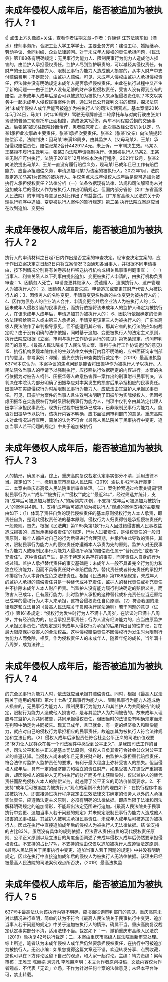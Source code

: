 # 未成年侵权人成年后，能否被追加为被执行人？1

☝ 点击上方头像或+关注，查看作者往期文章~作者：许康健 江苏法德东恒（溧水）律师事务所，合肥工业大学工学学士。主要业务方向：建设工程、婚姻继承、劳动争议、合同纠纷、企业法律顾问。对于未成年人侵权的责任承担问题，《民法典》第1188条有明确规定：无民事行为能力人、限制民事行为能力人造成他人损害的，由监护人承担侵权责任。监护人尽到监护职责的，可以减轻其侵权责任。有财产的无民事行为能力人、限制民事行为能力人造成他人损害的，从本人财产中支付赔偿费用；不足部分，由监护人赔偿。可见，未成年人侵权由监护人承担侵权责任，但法律并没有明确规定未成年人是否承担侵权责任。由此在执行过程中又产生了新的问题——由于监护人没有足够的财产承担侵权责任，受害人没有得到应有的赔偿，那未成年人成年后是否可以被追加为被执行人来承担侵权责任呢？本文以实务中一起未成年人侵权民事案件为例，通过对已公开裁判文书的梳理，探求法院对“未成年侵权人成年后能否被追加为被执行人”的司法实践观点。基本案情2016年5月24日，马某1（时年16周岁）驾驶无号牌普通二轮摩托车与对向行驶由张某1驾驶的普通二轮摩托车正面相撞，造成张某1受伤，两车不同程度受损的交通事故。后张某1被送往医院诊断治疗，患者临床死亡。此次事故经公安机关认定，马某1承担此次事故主要责任，张某1承担次要责任。张某2（张某1父亲）向法院提起赔偿诉讼。法院判决：因马某1未满18周岁，由其监护人（父母马某2、王某）承担侵权赔偿责任，赔偿张某2合计442917.4元。未上诉，一审判决生效。马某2、王某拒不履行生效判决，张某2向法院申请强制执行。但因被执行人马某2、王某查无财产可供执行，法院于2019年12月终结本次执行程序。2021年12月，张某2向法院提出马某2、王某一直没有履行赔偿义务，现马某1已成年且已工作有赔偿能力，应当承担赔偿义务，申请追加马某1为该案的被执行人。2022年1月，法院裁定追加马某1为该案的被执行人。争议焦点未成年侵权人成年后是否可追加为被执行人承担侵权责任？法律分析（一）法条依据现有法律、法规和司法解释尚未对追加成年后的侵权人作为被执行人作出明确规定，但国内部分省份（如广东省高级人民法院）的审判指导意见已对此作出了有益尝试。《广东省高级人民法院关于办理执行程序中追加、变更被执行人案件的暂行规定》第二条 执行法院立案庭应当在收到追加、变更被

# 未成年侵权人成年后，能否被追加为被执行人？2

执行人的申请材料之日起7日内作出是否立案的审查决定。经审查决定立案的，应于作出立案决定之日起3日内将立案情况书面通知各当事人，并根据不同申请事由，按下列情况分别将有关卷宗材料移送执行机构或相关民事审判庭审查： （一）当事人、利害关系人以下列事由提出追加、变更被执行人申请的，由执行机构负责审查：1、因债务人死亡，申请变更其继承人、受遗赠人、遗嘱执行人、遗产管理人为被执行人的； 2、因债务人被宣告失踪，申请追加或变更其财产代管人为被执行人的；3、因债务人的名称变更，申请将变更名称后的主体变更为被执行人的； 4、因作为债务人的企业法人合并，申请变更合并后企业法人为被执行人的；5、因未成年人侵权引起的民事责任，而执行依据将该未成年人的监护人确定为被执行人，在该未成年人成年后，申请追加其为被执行人的； 6、因执行依据确定的债务依法转移给第三人或由第三人承担的，申请变更该第三人为被执行人的。广东省高级人民法院作了审判指导意见，但不能适用其它省，那其它省的执行法院应如何裁定呢？由于没有明确的法律依据，同时基于追加、变更被执行人的法定主义原则，执行法院应根据《立案、审判与执行工作协调运行的意见》第15条规定，询问审判部门的意见。《最高人民法院关于人民法院立案、审判与执行工作协调运行的意见》15、执行机构发现本院作出的生效法律文书执行内容不明确的，应书面征询审判部门的意见。参考案例：邓媛、熊先东执行审查类执行裁定书-（2019）最高法执监637号本院认为，本案争议的焦点问题是能否将田振华作为被执行人予以执行。人民法院依当事人的申请予以强制执行，应按照执行依据确定的内容进行。本案的执行依据为对被告人柯伟、田振华等人故意伤害罪一案作出的刑事附带民事判决，该判决在本院认为部分明确了田振华应对本案发生的损害后果承担相应的民事责任。田振华在实施侵权行为时系限制民事行为能力人，应依法由其监护人承担民事责任。可见，田振华为案件的当事人且生效判决明确了田振华为实际侵权人，但因考虑田振华在实施侵权行为时系限制民事行为能力人，判项中仅判令由其法定代理人田学平承担民事责任。现执行过程中田振华已成年，已非限制民事行为能力人，能否对田振华予以执行，该执行内容不明确，应书面征询审判部门的意见。重庆高院未对此情况进行查明，简单的认为不符合《最高人民法院关于民事执行中变更、追加当事人若干问题的规定》中关于追加被执行

# 未成年侵权人成年后，能否被追加为被执行人？3

人的情形，确属不当。综上，重庆高院复议裁定认定事实部分不清，适用法律不当。裁定如下：一、撤销重庆市高级人民法院（2019）渝执复42号执行裁定；二、本案由重庆市高级人民法院重新审查处理。（二）案例检索通过检索关键词“限制民事行为人”“成年”“被执行人”“侵权”“裁定”“最近3年”，经过筛选并统计，支持“成年后可被追加为被执行人”的案例共20例，不支持“成年后可被追加为被执行人”的案例共4例。1、支持“成年后可被追加为被执行人”观点的案例支持的主要理由如下：（1）体现了责任自负的现代侵权责任的基本原则侵权行为人本人承责，即责任自负，是现代侵权责任法的基本原则，侵权行为人归责得咎是承担侵权责任的一般原则。首先，根据《民法典》第1165条第1款“行为人因过错侵害他人民事权益造成损害的，应当承担侵权责任”的规定，行为人过错责任，是侵权责任的一般归责原则，每个人都应对自己的行为后果进行合理预期，并承担由此导致的责任。其次，限制民事行为能力人的侵权责任亦遵循本人承责为先的原则。监护人对无民事行为能力人或限制民事行为能力人侵权所承担的赔偿责任属于“替代责任”或者“补充责任”。这种责任的产生，是基于特定关系存在的事实，而非责任人自身的行为或过错。监护人承担替代责任的事实基础是：未成年人一般不具备完全行为能力和独立经济能力，因而不具备责任财产和赔偿能力。替代责任或者补充责任的承担并不排除行为人本身所应负之法律责任。根据《民法典》第1188条规定，未成年人的监护人承担的赔偿责任只是一种替代或补充责任，监护人的替代责任或补充责任并不排除未成年人本人财产担责。当监护人没有能力履行判决确定的赔偿义务，而致害人已成年，且有履行能力，此时监护人承担的这种替代或补充责任应当还原给已成年的侵权行为人本人来承担，这符合侵权责任自负原则。（2）符合我国的法律规定和立法目的《最高人民法院关于贯彻执行民法通则〉若干问题的意见（试行）》第161条规定：“侵权行为发生时行为人不满十八周岁，在诉讼时已满十八周岁，并有经济能力的，应当承担民事责任；行为人没有经济能力的，应当由原监护人承担民事责任。”该规定是对未成年人侵权行为承担的后果作出目的性扩张，旨在最大限度保护受害人的合法权益。这种侵权赔偿责任不因侵权行为发生时为限制行为能力人而免除，相反，作为侵权责任人的未成年人，随着年纪的成长，当年满十八周岁，成为法律上

# 未成年侵权人成年后，能否被追加为被执行人？4

的完全民事行为能力人时，依法就应当承担其赔偿责任。同时，根据《最高人民法院关于适用的解释》第六十七条“无民事行为能力人、限制民事行为能力人造成他人损害的，无民事行为能力人、限制民事行为能力人和其监护人为共同被告”的规定，限制行为能力人造成他人损害时，是与其监护人为共同被告的。故未成年人理应与其监护人为共同被告，共同承担侵权责任，但因当时的法律没有明确规定而未在判项中确定为共同被告。现其已成年，且已就业，有一定的经济收入和赔偿能力，就应对自己的侵权行为承担相应的民事责任，故追加其为被执行人符合法律规定和立法目的。（3）侵权人成年后承担责任符合社会公平正义的司法价值观要求“努力让人民群众在每一个司法案件中感受到公平正义”，是我国司法工作的目标，司法公平和维护正义是基本司法原则，侵权人自负其责符合社会公众对公平正义的普遍认知。当侵权人尚未成年且无责任财产时，由监护人承担替代赔偿责任，符合法律对监护人监护责任的要求，有利于最大程度上弥补受害人的损失。但当侵权人成年后，具有一定的经济能力和独立的责任财产，如果受害人在遭受严重损害后，却因侵权人的监护人无可供执行的财产而多年未获赔偿时，仅以监护人的替代责任而豁免侵权人本人的赔偿义务，就违背了公平正义的司法价值观要求。2、不支持“成年后可被追加为被执行人”观点的案例不支持的理由如下：在执行程序中追加被执行人，即直接通过执行程序裁定由生效法律文书确定的债务人以外的人承担实体责任，应遵循法定主义原则，必须有明确的法律依据。即应当限于法律和司法解释明确规定的追加情形，不能超出法定范围进行追加。《最高人民法院关于民事执行中变更、追加当事人若干问题的规定》并未规定限制民事行为能力人造成他人损害的民事权益，其监护人被判决承担民事责任，未成年人成年后可被追加为被执行人。因此在执行中直接追加成年后的侵权人为被执行人无法律依据。结 论支持的占比83%，虽然没有具体的规则依据，但法官从责任自负的现代侵权责任原则、公平正义原则以及立法目的角度全面阐述了未成年侵权人成年后仍然要承担侵权责任。不支持的占比17%，不支持的理由仅仅以追加被执行人应遵循法定原则，《最高人民法院关于民事执行中变更、追加当事人若干问题的规定》中并没有明确规定，因此在执行中直接追加成年后的侵权人为被执行人无法律依据。该理由已经被最高人民法院的司法案例观点所否决，（2019）最高法执监

# 未成年侵权人成年后，能否被追加为被执行人？5

637号中最高法认为该执行内容不明确，应书面征询审判部门的意见。重庆高院未对此情况进行查明，简单的认为不符合《最高人民法院关于民事执行中变更、追加当事人若干问题的规定》中关于追加被执行人的情形，确属不当。重庆高院复议裁定认定事实部分不清，适用法律不当。裁定如下：一、撤销重庆市高级人民法院（2019）渝执复42号执行裁定；二、本案由重庆市高级人民法院重新审查处理。综上所述，笔者认为未成年侵权人成年后仍然要承担侵权责任，在执行中可被追加为被执行人。无讼小编：如果您觉得这篇文章还不错，欢迎转发分享、点赞收藏，您也可以在下方评论区留下自己的观点，和大家一起讨论。主编：靖力责编：梁萌审核：王雅玉 陈丽娟 刘逸凡 李雅朋声明：本文为作者原创投稿，文章内容仅为作者观点，不代表「无讼」立场，不作为针对任何个案的法律意见；未经本平台许可，禁止转载。

